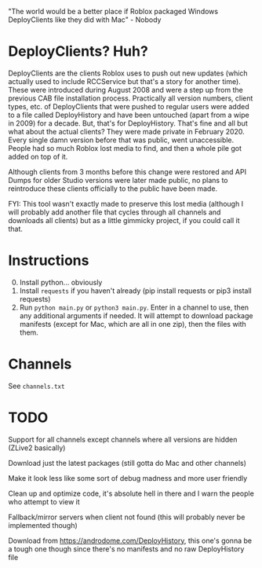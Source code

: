 "The world would be a better place if Roblox packaged Windows DeployClients like they did with Mac" - Nobody

# DeployClients? Huh?
DeployClients are the clients Roblox uses to push out new updates (which actually used to include RCCService but that's a story for another time). These were introduced during August 2008 and were a step up from the previous CAB file installation process. Practically all version numbers, client types, etc. of DeployClients that were pushed to regular users were added to a file called DeployHistory and have been untouched (apart from a wipe in 2009) for a decade. But, that's for DeployHistory. That's fine and all but what about the actual clients? They were made private in February 2020. Every single damn version before that was public, went unaccessible. People had so much Roblox lost media to find, and then a whole pile got added on top of it.

Although clients from 3 months before this change were restored and API Dumps for older Studio versions were later made public, no plans to reintroduce these clients officially to the public have been made.

FYI: This tool wasn't exactly made to preserve this lost media (although I will probably add another file that cycles through all channels and downloads all clients) but as a little gimmicky project, if you could call it that.

# Instructions
0. Install python... obviously
1. Install `requests` if you haven't already (pip install requests or pip3 install requests)
2. Run `python main.py` or `python3 main.py`. Enter in a channel to use, then any additional arguments if needed. It will attempt to download package manifests (except for Mac, which are all in one zip), then the files with them.

# Channels
See `channels.txt`
# TODO

Support for all channels except channels where all versions are hidden (ZLive2 basically)

Download just the latest packages (still gotta do Mac and other channels)

Make it look less like some sort of debug madness and more user friendly

Clean up and optimize code, it's absolute hell in there and I warn the people who attempt to view it

Fallback/mirror servers when client not found (this will probably never be implemented though)

Download from https://androdome.com/DeployHistory, this one's gonna be a tough one though since there's no manifests and no raw DeployHistory file

